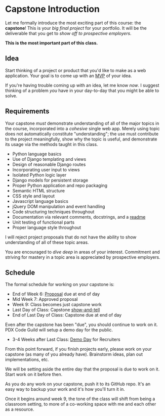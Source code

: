 # Capstone Introduction

Let me formally introduce the most exciting part of this course: the **capstone**!
This is your _big final project_ for your portfolio.
It will be the deliverable that you get to _show off to prospective employers_.

**This is the most important part of this class.**

## Idea

Start thinking of a project or product that you'd like to make as a web application.
Your goal is to come up with an [MVP](/notes/capstone-mvp.md) of your idea.

If you're having trouble coming up with an idea, let me know _now_.
I suggest thinking of a problem _you_ have in your day-to-day that you might be able to solve.

## Requirements

Your capstone _must_ demonstrate understanding of all of the major topics in the course, incorporated into a _cohesive_ single web app.
Merely using topic does not automatically constitute "understanding";
the use must contribute to the project meaningfully, show why the topic is useful, and demonstrate its usage via the methods taught in this class.

* Python language basics
* Use of Django templating and views
* Design of reasonable Django routes
* Incorporating user input to views
* Isolated Python logic layer
* Django models for persistent storage
* Proper Python application and repo packaging
* Semantic HTML structure
* CSS style and layout
* Javascript language basics
* jQuery DOM manipulation and event handling
* Code structuring techniques throughout
* Documentation via relevant comments, docstrings, and a [readme](/notes/capstone-readme.md)
* Unit testing of functional parts
* Proper language style throughout

I will reject project proposals that do not have the ability to show understanding of all of these topic areas.

You are encouraged to _dive deep_ in areas of your interest.
Commitment and striving for mastery in a topic area is appreciated by prospective employers.

## Schedule

The formal schedule for working on your capstone is:

* End of Week 6: [Proposal](/notes/capstone-proposal.md) due at end of day
* Mid Week 7: Approved proposal
* Week 9: Class becomes just capstone work
* Last Day of Class: Capstone [show-and-tell](/notes/capstone-show-and-tell.md)
* End of Last Day of Class: Capstone due at end of day

Even after the capstone has been "due", you should continue to work on it.
PDX Code Guild will setup a demo day for the public.

* 3-4 Weeks after Last Class: [Demo Day](/notes/capstone-demo-day.md) for Recruiters

From this point forward, if you finish projects early, please work on your capstone (as many of you already have).
Brainstorm ideas, plan out implementations, etc.

We will be setting aside the entire day that the proposal is due to work on it.
Start work on it before then.

As you do any work on your capstone, push it to its GitHub repo.
It's an easy way to backup your work and it's how you'll turn it in.

Once it begins around week 9, the tone of the class will shift from being a classroom setting, to more of a co-working space with me and each other as a resource.
